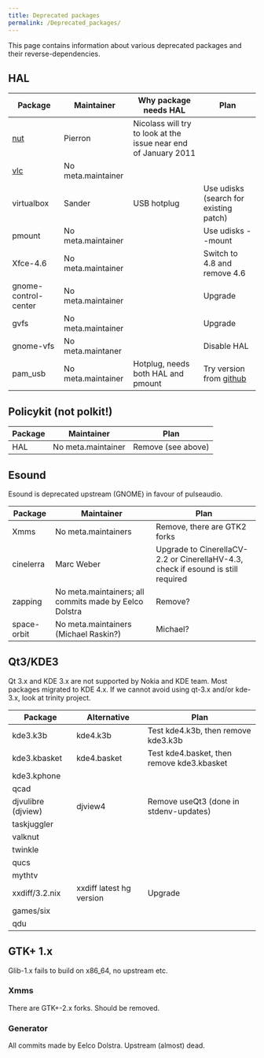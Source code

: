 ```yaml
---
title: Deprecated packages
permalink: /Deprecated_packages/
---
```


This page contains information about various deprecated packages and their reverse-dependencies.

HAL
---

| Package                                | Maintainer         | Why package needs HAL                                           | Plan                                                            |
|----------------------------------------|--------------------|-----------------------------------------------------------------|-----------------------------------------------------------------|
| [nut](http://www.networkupstools.org/) | Pierron            | Nicolass will try to look at the issue near end of January 2011 |
| [vlc](http://videolan.org/)            | No meta.maintainer |                                                                 |
| virtualbox                             | Sander             | USB hotplug                                                     | Use udisks (search for existing patch)                          |
| pmount                                 | No meta.maintainer |                                                                 | Use udisks --mount                                              |
| Xfce-4.6                               | No meta.maintainer |                                                                 | Switch to 4.8 and remove 4.6                                    |
| gnome-control-center                   | No meta.maintainer |                                                                 | Upgrade                                                         |
| gvfs                                   | No meta.maintainer |                                                                 | Upgrade                                                         |
| gnome-vfs                              | No meta.maintaner  |                                                                 | Disable HAL                                                     |
| pam_usb                               | No meta.maintainer | Hotplug, needs both HAL and pmount                              | Try version from [github](https://github.com/aluzzardi/pam_usb) |

Policykit (not polkit!)
-----------------------

| Package | Maintainer         | Plan               |
|---------|--------------------|--------------------|
| HAL     | No meta.maintainer | Remove (see above) |

Esound
------

Esound is deprecated upstream (GNOME) in favour of pulseaudio.

| Package     | Maintainer                                             | Plan                                                                             |
|-------------|--------------------------------------------------------|----------------------------------------------------------------------------------|
| Xmms        | No meta.maintainers                                    | Remove, there are GTK2 forks                                                     |
| cinelerra   | Marc Weber                                             | Upgrade to CinerellaCV-2.2 or CinerellaHV-4.3, check if esound is still required |
| zapping     | No meta.maintainers; all commits made by Eelco Dolstra | Remove?                                                                          |
| space-orbit | No meta.maintainers (Michael Raskin?)                  | Michael?                                                                         |

Qt3/KDE3
--------

Qt 3.x and KDE 3.x are not supported by Nokia and KDE team. Most packages migrated to KDE 4.x. If we cannot avoid using qt-3.x and/or kde-3.x, look at trinity project.

| Package            | Alternative              | Plan                                       |
|--------------------|--------------------------|--------------------------------------------|
| kde3.k3b           | kde4.k3b                 | Test kde4.k3b, then remove kde3.k3b        |
| kde3.kbasket       | kde4.basket              | Test kde4.basket, then remove kde3.kbasket |
| kde3.kphone        |                          |                                            |
| qcad               |                          |                                            |
| djvulibre (djview) | djview4                  | Remove useQt3 (done in stdenv-updates)     |
| taskjuggler        |                          |                                            |
| valknut            |                          |                                            |
| twinkle            |                          |                                            |
| qucs               |                          |                                            |
| mythtv             |                          |                                            |
| xxdiff/3.2.nix     | xxdiff latest hg version | Upgrade                                    |
| games/six          |                          |                                            |
| qdu                |                          |                                            |

GTK+ 1.x
--------

Glib-1.x fails to build on x86_64, no upstream etc.

### Xmms

There are GTK+-2.x forks. Should be removed.

### Generator

All commits made by Eelco Dolstra. Upstream (almost) dead.